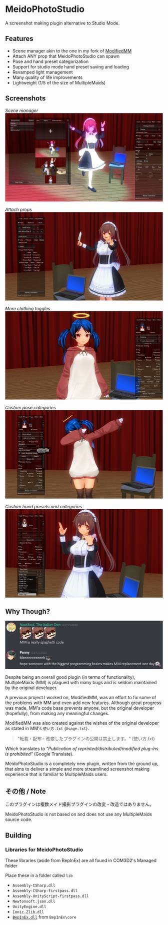 # MeidoPhotoStudio

A screenshot making plugin alternative to Studio Mode.

## Features

* Scene manager akin to the one in my fork of [ModifiedMM](https://git.coder.horse/habeebweeb/modifiedMM)
* Attach ANY prop that MeidoPhotoStudio can spawn
* Pose and hand preset categorization
* Support for studio mode hand preset saving and loading
* Revamped light management
* Many quality of life improvements
* Lightweight (1/5 of the size of MultipleMaids)

## Screenshots

*Scene manager*  
![Scene manager screenshot](./img/scene_manager.jpg)

*Attach props*  
![Attach prop screenshot](./img/attach_prop.jpg)

*More clothing toggles*  
![Clothing toggles screenshot](./img/more_clothing_toggles.jpg)

*Custom pose categories*  
![Custom pose screenshot](./img/custom_pose.jpg)

*Custom hand presets and categories*  
![Custom pose screenshot](./img/hand_presets.jpg)

## Why Though?

![MM is spaghetti code](./img/spaghetti_code.jpg)

Despite being an overall good plugin (in terms of functionality), MultipleMaids (MM) is plagued with many bugs and is
seldom maintained by the original developer.

A previous project I worked on, ModifiedMM, was an effort to fix some of the problems with MM and even add new features.
Although great progress was made, MM's code base prevents anyone, but the original developer (hopefully),
from making any meaningful changes.

ModifiedMM was also created against the wishes of the original developer as stated in MM's `使い方.txt` (`Usage.txt`).

> "転載・配布・改変したプラグインの公開は禁止します。" (使い方.txt)  

Which translates to _"Publication of reprinted/distributed/modified plug-ins is prohibited"_ (Google Translate).

MeidoPhotoStudio is a completely new plugin, written from the ground up, that aims to deliver a simple and more
streamlined screenshot making experience that is familiar to MultipleMaids users.

## その他 / Note

このプラグインは複数メイド撮影プラグインの改変・改造ではありません。

MeidoPhotoStudio is not based on and does not use any MultipleMaids source code.

## Building

### Libraries for MeidoPhotoStudio

These libraries (aside from BepInEx) are all found in COM3D2's Managed folder

Place these in a folder called `lib`

* `Assembly-CSharp.dll`
* `Assembly-CSharp-firstpass.dll`
* `Assembly-UnityScript-firstpass.dll`
* `Newtonsoft.json.dll`
* `UnityEngine.dll`
* `Ionic.Zlib.dll`
* [`BepInEx.dll`](https://github.com/BepInEx/BepInEx/releases) from `BepInEx\core`
